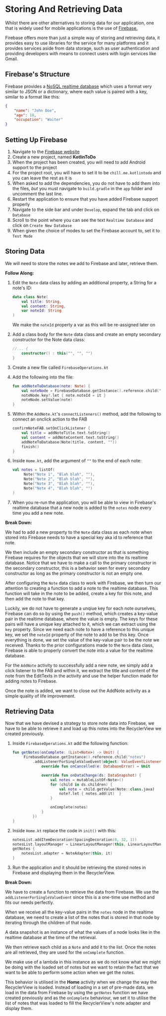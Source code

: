 # Storing And Retrieving Data
Whilst there are other alternatives to storing data for our application, one that is widely used for 
mobile applications is the use of [Firebase.](https://firebase.google.com/?)

Firebase offers more than just a simple way of storing and retrieving data, it provides easy to use 
libraries for the service for many platforms and it provides services aside from data storage, such 
as user authentication and providing developers with means to connect users with login services like 
Gmail.

## Firebase's Structure
Firebase provides a [NoSQL realtime database](https://firebase.google.com/docs/database/) which uses 
a format very similar to JSON or a dictionary, where each value is paired with a key, similar to a 
format like this:

```json
{
    "name": "John Doe",
    "age": 18,
    "occupation": "Waiter"
}
```

## Setting Up Firebase
1. Navigate to the [Firebase website](https://firebase.google.com/?)
2. Create a new project, named **KotlinToDo**
3. When the project has been created, you will need to add Android support to the project
4. For the project root, you will have to set it to be `chill.me.kotlintodo` and you can leave the 
rest as it is
5. When asked to add the dependencies, you do not have to add them into the files, *but* you must 
navigate to `build.gradle` in the `app` folder and uncomment the last line.
6. Restart the application to ensure that you have added Firebase support properly
7. Navigate to the side bar and under `Develop`, expand the tab and click on `Database`
8. Scroll to the point where you can see the text `Realtime Database` and click on `Create New Database`
9. When given the choice of modes to set the Firebase account to, set it to `Test Mode`

## Storing Data
We will need to store the notes we add to Firebase and later, retrieve them.

**Follow Along:**

1. Edit the `Note` data class by adding an additional property, a String for a note's ID:
   
   ```kotlin
   data class Note(
       val title: String, 
       val content: String,
       var noteId: String
   )
   ```

   We make the `noteId` property a var as this will be re-assigned later on

2. Add a class body for the `Note` data class and create an empty secondary constructor for the Note 
data class:
   
   ```kotlin
   //... {
       constructor() : this("", "", "")
   }
   ```

3. Create a new file called `FirebaseOperations.kt`
4. Add the following into the file:
   
   ```kotlin
   fun addNoteToDatabase(note: Note) {
       val noteNode = FirebaseDatabase.getInstance().reference.child("notes").push()
       noteNode.key?.let { note.noteId = it }
       noteNode.setValue(note)
   }
   ```

5. Within the `AddNote.kt`'s `connectListeners()` method, add the following to connect an onclick 
action to the FAB
   
   ```kotlin
   confirmNoteFAB.setOnClickListener {
       val title = addNoteTitle.text.toString()
       val content = addNoteContent.text.toString()
       addNoteToDatabase(Note(title, content, ""))
       finish()
   }
   ```

6. Inside `Home.kt`, add the argument of `""` to the end of each note:
   
   ```kotlin
   val notes = listOf(
		Note("Note 1", "Blah blah", ""),
		Note("Note 2", "Blah blah", ""),
		Note("Note 3", "Blah blah", ""),
		Note("Note 4", "Blah blah", "")
   )
   ```

7. When you re-run the application, you will be able to view in Firebase's realtime database that a 
new node is added to the `notes` node every time you add a new note.

**Break Down:**

We had to add a new property to the `Note` data class as each note when stored into Firebase needs 
to have a special key aka id to reference that note.

We then include an empty secondary constructor as that is something Firebase requires for the 
objects that we will store into the its realtime database. Notice that we have to make a call to the 
primary constructor in the secondary constructor, this is a behavior seen for every secondary 
constructor as long as the primary constructor is not an empty one.

After configuring the `Note` data class to work with Firebase, we then turn our attention to 
creating a function to add a note to the realtime database. This function will take in the note to 
be added, create a key for this note, and then add the note to that key.

Luckily, we do not have to generate a unqiue key for each note ourselves, Firebase can do so by 
using the `push()` method, which creates a key-value pair in the realtime database, where the value 
is empty. The keys for these pairs will have a unique key attached to it, which we can extract using 
the `key` property. Since we need each note to have a reference to this unique key, we set the 
`noteId` property of the note to add to be this key. Once everything is done, we set the value of 
the key-value pair to be the note we received. Thanks to the prior configurations made to the `Note` 
data class, Firebase is able to properly convert the note into a value for the realtime database.

For the `AddNote` activity to successfully add a new note, we simply add a click listener to the FAB 
and within it, we extract the title and content of the note from the EditTexts in the activity and 
use the helper function made for adding notes to Firebase.

Once the note is added, we want to close out the AddNote activity as a simple quality of life 
improvement.

## Retrieving Data
Now that we have devised a strategy to store note data into Firebase, we have to be able to retrieve 
it and load up this notes into the RecyclerView we created previously. 

1. Inside `FirebaseOperations.kt` add the following function:
   
   ```kotlin
   fun getNotes(onComplete: (List<Note>) -> Unit) { 
        FirebaseDatabase.getInstance().reference.child("notes")
            .addListenerForSingleValueEvent(object: ValueEventListener {
                override fun onCancelled(e: DatabaseError) = Unit

                override fun onDataChange(ds: DataSnapshot) {
                    val notes = mutableListOf<Note>()
                    for (child in ds.children) {
                        val note = child.getValue(Note::class.java)
                        note?.let { notes.add(it)  }
                    }

                    onComplete(notes)
                }
            })
   }
    ```

2. Inside `Home.kt` replace the code in `init()` with this:
   
   ```kotlin
   notesList.addItemDecoration(SpacingDecoration(0, 32, 1))
   notesList.layoutManager = LinearLayoutManager(this, LinearLayoutManager.VERTICAL, false)
   getNotes {
       notesList.adapter = NoteAdapter(this, it)
   }
   ```

3. Run the application and it should be retrieving the stored notes in Firebase and displaying them 
in the RecyclerView.

**Break Down:**

We have to create a function to retrieve the data from Firebase. We use the 
`addListenerForSingleValueEvent` since this is a one-time use method and fits our needs perfectly.

When we receive all the key-value pairs in the `notes` node in the realtime database, we need to 
create a list of the notes that is stored in that node by iterating through the children of that node.

A data snapshot is an instance of what the values of a node looks like in the realtime database at 
the time of the retrieval.

We then retrieve each child as a `Note` and add it to the list. Once the notes are all retrieved, 
they are used for the `onComplete` function. 

We make use of a lambda in this instance as we do not know what we might be doing with the loaded 
set of notes but we want to retain the fact that we want to be able to perform some action when we 
get the notes.

This behavior is utilised in the **Home** activity when we change the way the RecyclerView is loaded. 
Instead of loading in a set of pre-made data, we load in the data from Firebase by using the 
`getNotes` function we have created previously and as the `onComplete` behaviour, we set it to 
utilise the list of notes that was loaded to fill the RecyclerView's note adapter and display them.